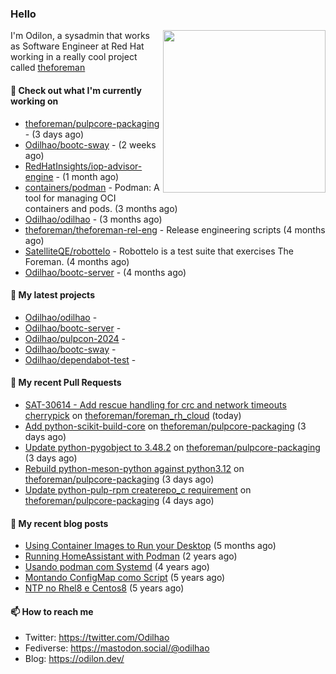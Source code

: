 ### Hello

<img align="right" src="https://avatars.githubusercontent.com/odilhao" width="260">

I'm Odilon, a sysadmin that works as Software Engineer at Red Hat working in a really cool project called [theforeman](https://theforeman.org/)

#### 👷 Check out what I'm currently working on

- [theforeman/pulpcore-packaging](https://github.com/theforeman/pulpcore-packaging) -  (3 days ago)
- [Odilhao/bootc-sway](https://github.com/Odilhao/bootc-sway) -  (2 weeks ago)
- [RedHatInsights/iop-advisor-engine](https://github.com/RedHatInsights/iop-advisor-engine) -  (1 month ago)
- [containers/podman](https://github.com/containers/podman) - Podman: A tool for managing OCI containers and pods. (3 months ago)
- [Odilhao/odilhao](https://github.com/Odilhao/odilhao) -  (3 months ago)
- [theforeman/theforeman-rel-eng](https://github.com/theforeman/theforeman-rel-eng) - Release engineering scripts (4 months ago)
- [SatelliteQE/robottelo](https://github.com/SatelliteQE/robottelo) - Robottelo is a test suite that exercises The Foreman. (4 months ago)
- [Odilhao/bootc-server](https://github.com/Odilhao/bootc-server) -  (4 months ago)

#### 🌱 My latest projects

- [Odilhao/odilhao](https://github.com/Odilhao/odilhao) - 
- [Odilhao/bootc-server](https://github.com/Odilhao/bootc-server) - 
- [Odilhao/pulpcon-2024](https://github.com/Odilhao/pulpcon-2024) - 
- [Odilhao/bootc-sway](https://github.com/Odilhao/bootc-sway) - 
- [Odilhao/dependabot-test](https://github.com/Odilhao/dependabot-test) - 

#### 🔨 My recent Pull Requests

- [SAT-30614 - Add rescue handling for crc and network timeouts cherrypick](https://github.com/theforeman/foreman_rh_cloud/pull/974) on [theforeman/foreman_rh_cloud](https://github.com/theforeman/foreman_rh_cloud) (today)
- [Add python-scikit-build-core](https://github.com/theforeman/pulpcore-packaging/pull/1836) on [theforeman/pulpcore-packaging](https://github.com/theforeman/pulpcore-packaging) (3 days ago)
- [Update python-pygobject to 3.48.2](https://github.com/theforeman/pulpcore-packaging/pull/1835) on [theforeman/pulpcore-packaging](https://github.com/theforeman/pulpcore-packaging) (3 days ago)
- [Rebuild python-meson-python against python3.12](https://github.com/theforeman/pulpcore-packaging/pull/1834) on [theforeman/pulpcore-packaging](https://github.com/theforeman/pulpcore-packaging) (3 days ago)
- [Update python-pulp-rpm createrepo_c requirement](https://github.com/theforeman/pulpcore-packaging/pull/1827) on [theforeman/pulpcore-packaging](https://github.com/theforeman/pulpcore-packaging) (4 days ago)

#### 📜 My recent blog posts

- [Using Container Images to Run your Desktop](https://odilon.dev/2024/10/29/building-a-desktop-with-bootc/) (5 months ago)
- [Running HomeAssistant with Podman](https://odilon.dev/2022/12/20/homeassistant-with-podman/) (2 years ago)
- [Usando podman com Systemd](https://odilon.dev/2020/06/30/usando-podman-com-systemd/) (4 years ago)
- [Montando ConfigMap como Script](https://odilon.dev/2020/03/08/montando-configmap-como-script/) (5 years ago)
- [NTP no Rhel8 e Centos8](https://odilon.dev/2019/09/17/2019-09-17-ntp-rhel8-centos8/) (5 years ago)


#### 📫 How to reach me

- Twitter: https://twitter.com/Odilhao
- Fediverse: https://mastodon.social/@odilhao
- Blog: https://odilon.dev/
